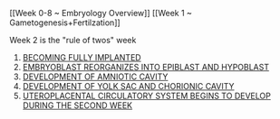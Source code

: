 [[Week 0-8 ~ Embryology Overview]]
[[Week 1 ~ Gametogenesis+Fertilzation]]

Week 2 is the "rule of twos" week

1. <u>BECOMING FULLY IMPLANTED</u>
2. <u>EMBRYOBLAST REORGANIZES INTO EPIBLAST AND HYPOBLAST</u>
3. <u>DEVELOPMENT OF AMNIOTIC CAVITY</u>
4. <u>DEVELOPMENT OF YOLK SAC AND CHORIONIC CAVITY</u>
5. <u>UTEROPLACENTAL CIRCULATORY SYSTEM BEGINS TO DEVELOP DURING THE SECOND WEEK</u>
